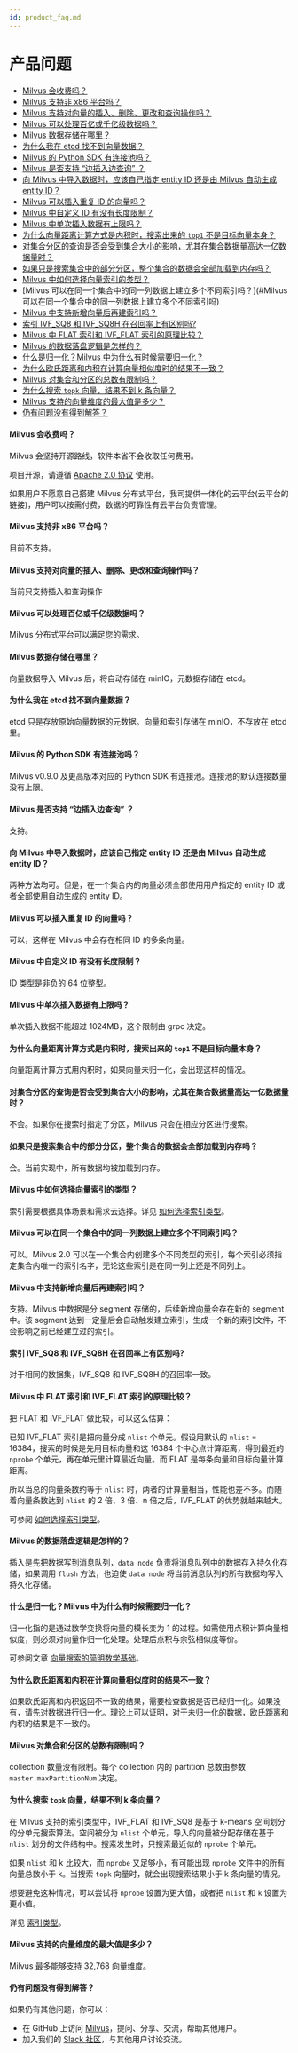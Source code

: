 ```yaml
---
id: product_faq.md
---
```


# 产品问题


<!-- TOC -->

- [Milvus 会收费吗？](#milvus-会收费吗)
- [Milvus 支持非 x86 平台吗？](#milvus-支持非-x86-平台吗)
- [Milvus 支持对向量的插入、删除、更改和查询操作吗？](#milvus-支持对向量的插入删除更改和查询操作吗)
- [Milvus 可以处理百亿或千亿级数据吗？](#milvus-可以处理百亿或千亿级数据吗)
- [Milvus 数据存储在哪里？](#milvus-数据存储在哪里)
- [为什么我在 etcd 找不到向量数据？](#为什么我在-sqlite--mysql-找不到向量数据)
- [Milvus 的 Python SDK 有连接池吗？](#milvus-的-python-sdk-有连接池吗)
- [Milvus 是否支持 “边插入边查询” ？](#milvus-是否支持-边插入边查询-)
- [向 Milvus 中导入数据时，应该自己指定 entity ID 还是由 Milvus 自动生成 entity ID？](#向-milvus-中导入数据时应该自己指定-entity-id-还是由-milvus-自动生成-entity-id)
- [Milvus 可以插入重复 ID 的向量吗？](#milvus-可以插入重复-id-的向量吗)
- [Milvus 中自定义 ID 有没有长度限制？](#milvus-中自定义-id-有没有长度限制)
- [Milvus 中单次插入数据有上限吗？](#milvus-中单次插入数据有上限吗)
- [为什么向量距离计算方式是内积时，搜索出来的 `top1` 不是目标向量本身？](#为什么向量距离计算方式是内积时搜索出来的-top1-不是目标向量本身)
- [对集合分区的查询是否会受到集合大小的影响，尤其在集合数据量高达一亿数据量时？](#对集合分区的查询是否会受到集合大小的影响尤其在集合数据量高达一亿数据量时)
- [如果只是搜索集合中的部分分区，整个集合的数据会全部加载到内存吗？](#如果只是搜索集合中的部分分区整个集合的数据会全部加载到内存吗)
- [Milvus 中如何选择向量索引的类型？](#milvus-中如何选择向量索引的类型)
- [Milvus 可以在同一个集合中的同一列数据上建立多个不同索引吗？](#Milvus 可以在同一个集合中的同一列数据上建立多个不同索引吗)
- [Milvus 中支持新增向量后再建索引吗？](#milvus-中支持新增向量后再建索引吗)
- [索引 IVF\_SQ8 和 IVF\_SQ8H 在召回率上有区别吗?](#索引-ivf_sq8-和-ivf_sq8h-在召回率上有区别吗)
- [Milvus 中 FLAT 索引和 IVF_FLAT 索引的原理比较？](#milvus-中-flat-索引和-ivf_flat-索引的原理比较)
- [Milvus 的数据落盘逻辑是怎样的？](#milvus-的数据落盘逻辑是怎样的)
- [什么是归一化？Milvus 中为什么有时候需要归一化？](#什么是归一化milvus-中为什么有时候需要归一化)
- [为什么欧氏距离和内积在计算向量相似度时的结果不一致？](#为什么欧氏距离和内积在计算向量相似度时的结果不一致)
- [Milvus 对集合和分区的总数有限制吗？](#milvus-对集合和分区的总数有限制吗)
- [为什么搜索 `topk` 向量，结果不到 k 条向量？](#为什么搜索-topk-向量结果不到-k-条向量)
- [Milvus 支持的向量维度的最大值是多少？](#milvus-支持的向量维度的最大值是多少)
- [仍有问题没有得到解答？](#仍有问题没有得到解答)

<!-- /TOC -->

#### Milvus 会收费吗？

Milvus 会坚持开源路线，软件本省不会收取任何费用。

项目开源，请遵循 [Apache 2.0 协议](http://www.apache.org/licenses/LICENSE-2.0) 使用。

如果用户不愿意自己搭建 Milvus 分布式平台，我司提供一体化的云平台(云平台的链接)，用户可以按需付费，数据的可靠性有云平台负责管理。

#### Milvus 支持非 x86 平台吗？

目前不支持。

#### Milvus 支持对向量的插入、删除、更改和查询操作吗？

当前只支持插入和查询操作

#### Milvus 可以处理百亿或千亿级数据吗？

Milvus 分布式平台可以满足您的需求。

#### Milvus 数据存储在哪里？

向量数据导入 Milvus 后，将自动存储在 minIO，元数据存储在 etcd。


#### 为什么我在 etcd 找不到向量数据？

etcd 只是存放原始向量数据的元数据。向量和索引存储在 minIO，不存放在 etcd 里。

#### Milvus 的 Python SDK 有连接池吗？

Milvus v0.9.0 及更高版本对应的 Python SDK 有连接池。连接池的默认连接数量没有上限。

#### Milvus 是否支持 “边插入边查询” ？

支持。

#### 向 Milvus 中导入数据时，应该自己指定 entity ID 还是由 Milvus 自动生成 entity ID？

两种方法均可。但是，在一个集合内的向量必须全部使用用户指定的 entity ID 或者全部使用自动生成的 entity ID。

#### Milvus 可以插入重复 ID 的向量吗？

可以，这样在 Milvus 中会存在相同 ID 的多条向量。

#### Milvus 中自定义 ID 有没有长度限制？

ID 类型是非负的 64 位整型。

#### Milvus 中单次插入数据有上限吗？

单次插入数据不能超过 1024MB，这个限制由 grpc 决定。

#### 为什么向量距离计算方式是内积时，搜索出来的 `top1` 不是目标向量本身？

向量距离计算方式用内积时，如果向量未归一化，会出现这样的情况。

#### 对集合分区的查询是否会受到集合大小的影响，尤其在集合数据量高达一亿数据量时？

不会。如果你在搜索时指定了分区，Milvus 只会在相应分区进行搜索。

#### 如果只是搜索集合中的部分分区，整个集合的数据会全部加载到内存吗？

会。当前实现中，所有数据均被加载到内存。

#### Milvus 中如何选择向量索引的类型？

索引需要根据具体场景和需求去选择。详见 [如何选择索引类型](https://milvus.io/cn/blogs/2019-12-03-select-index.md)。

#### Milvus 可以在同一个集合中的同一列数据上建立多个不同索引吗？

可以。Milvus 2.0 可以在一个集合内创建多个不同类型的索引，每个索引必须指定集合内唯一的索引名字，无论这些索引是在同一列上还是不同列上。


#### Milvus 中支持新增向量后再建索引吗？

支持。Milvus 中数据是分 segment 存储的，后续新增向量会存在新的 segment 中。该 segment 达到一定量后会自动触发建立索引，生成一个新的索引文件，不会影响之前已经建立过的索引。


#### 索引 IVF\_SQ8 和 IVF\_SQ8H 在召回率上有区别吗?

对于相同的数据集，IVF\_SQ8 和 IVF\_SQ8H 的召回率一致。

#### Milvus 中 FLAT 索引和 IVF_FLAT 索引的原理比较？

把 FLAT 和 IVF_FLAT 做比较，可以这么估算：

已知 IVF_FLAT 索引是把向量分成 `nlist` 个单元。假设用默认的 `nlist` = 16384，搜索的时候是先用目标向量和这 16384 个中心点计算距离，得到最近的 `nprobe` 个单元，再在单元里计算最近向量。而 FLAT 是每条向量和目标向量计算距离。

所以当总的向量条数约等于 `nlist` 时，两者的计算量相当，性能也差不多。而随着向量条数达到 `nlist` 的 2 倍、3 倍、n 倍之后，IVF_FLAT 的优势就越来越大。

可参阅 [如何选择索引类型](https://milvus.io/cn/blogs/2019-12-03-select-index.md)。

#### Milvus 的数据落盘逻辑是怎样的？

插入是先把数据写到消息队列，`data node` 负责将消息队列中的数据存入持久化存储，如果调用 `flush` 方法，也迫使 `data node` 将当前消息队列的所有数据均写入持久化存储。

#### 什么是归一化？Milvus 中为什么有时候需要归一化？

归一化指的是通过数学变换将向量的模长变为 1 的过程。如需使用点积计算向量相似度，则必须对向量作归一化处理。处理后点积与余弦相似度等价。

可参阅文章 [向量搜索的简明数学基础](https://zhuanlan.zhihu.com/p/88117781)。

#### 为什么欧氏距离和内积在计算向量相似度时的结果不一致？

如果欧氏距离和内积返回不一致的结果，需要检查数据是否已经归一化。如果没有，请先对数据进行归一化。理论上可以证明，对于未归一化的数据，欧氏距离和内积的结果是不一致的。


#### Milvus 对集合和分区的总数有限制吗？

collection 数量没有限制。每个 collection 内的 partition 总数由参数 `master.maxPartitionNum` 决定。

#### 为什么搜索 `topk` 向量，结果不到 k 条向量？

在 Milvus 支持的索引类型中，IVF_FLAT 和 IVF_SQ8 是基于 k-means 空间划分的分单元搜索算法。空间被分为 `nlist` 个单元，导入的向量被分配存储在基于 `nlist` 划分的文件结构中。搜索发生时，只搜索最近似的 `nprobe` 个单元。

如果 `nlist` 和 k 比较大，而 `nprobe` 又足够小，有可能出现 `nprobe` 文件中的所有向量总数小于 k。当搜索 `topk` 向量时，就会出现搜索结果小于 k 条向量的情况。

想要避免这种情况，可以尝试将 `nprobe` 设置为更大值，或者把 `nlist` 和 `k` 设置为更小值。

详见 [索引类型](index.md)。


#### Milvus 支持的向量维度的最大值是多少？
Milvus 最多能够支持 32,768 向量维度。


#### 仍有问题没有得到解答？

如果仍有其他问题，你可以：

- 在 GitHub 上访问 [Milvus](https://github.com/milvus-io/milvus/issues)，提问、分享、交流，帮助其他用户。
- 加入我们的 [Slack 社区](https://join.slack.com/t/milvusio/shared_invite/enQtNzY1OTQ0NDI3NjMzLWNmYmM1NmNjOTQ5MGI5NDhhYmRhMGU5M2NhNzhhMDMzY2MzNDdlYjM5ODQ5MmE3ODFlYzU3YjJkNmVlNDQ2ZTk)，与其他用户讨论交流。

